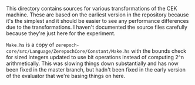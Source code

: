 This directory contains sources for various transformations of the CEK
machine. These are based on the earliest version in the repository
because it's the simplest and it should be easier to see any
performance differences due to the transformations.  I haven't
documented the source files carefully because they're just here for
the experiment.

`Make.hs` is a copy of
`zerepoch-core/src/Language/ZerepochCore/Constant/Make.hs` with
the bounds check for sized integers updated to use bit operations
instead of computing 2^n arithmetically.  This was slowing things down
substantially and has now been fixed in the master branch, but hadn't
been fixed in the early version of the evaluator that we're basing things
on here.
